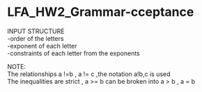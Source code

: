 # LFA_HW2_Grammar-cceptance
INPUT STRUCTURE  
-order of the letters  
-exponent of each letter  
-constraints of each letter from the exponents  
  
NOTE:  
The relationships a !=b , a != c ,the notation a!b,c is used  
The inequalities are strict , a >= b can be broken into a > b , a = b  
  
